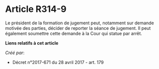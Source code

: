 # Article R314-9

Le président de la formation de jugement peut, notamment sur demande motivée des parties, décider de reporter la séance de
jugement. Il peut également soumettre cette demande à la Cour qui statue par arrêt.

**Liens relatifs à cet article**

_Créé par_:

  - Décret n°2017-671 du 28 avril 2017 - art. 179
